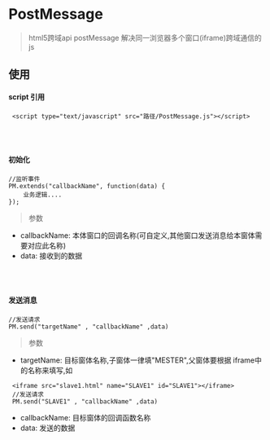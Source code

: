 # PostMessage

> html5跨域api postMessage 解决同一浏览器多个窗口(iframe)跨域通信的js

## 使用

####    script 引用
     <script type="text/javascript" src="路径/PostMessage.js"></script>
<br><br>
####    初始化
    //监听事件
    PM.extends("callbackName", function(data) {
        业务逻辑....
    });
>参数
   * callbackName:  本体窗口的回调名称(可自定义,其他窗口发送消息给本窗体需要对应此名称)
   * data:  接收到的数据

<br><br>
####    发送消息
    //发送请求
    PM.send("targetName" , "callbackName" ,data)
>参数
   * targetName:  目标窗体名称,子窗体一律填"MESTER",父窗体要根据 iframe中的名称来填写,如 <br>
   ```
    <iframe src="slave1.html" name="SLAVE1" id="SLAVE1"></iframe> 
    //发送请求
    PM.send("SLAVE1" , "callbackName" ,data)
   ```

   *    callbackName: 目标窗体的回调函数名称
   *    data: 发送的数据
<br><br>